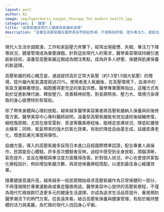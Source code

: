 ```yaml
---
layout: post
author: AI
image: img/hyperbaric_oxygen_therapy_for_modern_health.jpg
categories: [ '健康' ]
title: "高壓氧艙成現代人健康與美麗新選擇"
description: "溫養型高壓氧艙在醫學美容界掀起熱潮，不僅幫助紓壓、提升專注力，還能加速術後修復、延緩肌膚老化，成為現代忙碌族群追求身心平衡與生活品質的熱門方案。"
---
```

現代人生活步調緊湊，工作和家庭壓力夾擊下，經常出現疲憊、失眠、專注力下降等狀況，健康管理成為重要課題。針對這些現代人的需求，醫學美容領域持續引進創新技術，溫養型高壓氧艙近期成為關注焦點，成為許多人紓壓、保健與肌膚保養的新選擇。

高壓氧艙的核心概念是，通過提供高於正常大氣壓（約1.3至1.5個大氣壓）的環境，提升艙內氧氣濃度超過20%。使用者進入氧艙後，在高壓環境下，血液中的氧氣含量顯著增加，細胞獲得更充足的氧氣供應。醫學專業團隊指出，這種方式有助於促進新陳代謝、釋放壓力、改善精神狀態，對長期熬夜、壓力大、環境污染導致的身心疲憊特別有幫助。

除了帶來身體與心理的放鬆，越來越多醫學美容業者將高壓氧艙納入保養與術後修復方案。醫學美容中心專科醫師說明，溫養型高壓氧艙能有效加速術後組織修復，縮短復原期，尤其在接受雷射、音波等醫美療程後，能穩定皮膚狀況、降低紅腫發炎機率；同時，氧氣帶來的強大抗氧化效果，有助於降低自由基生成，延緩皮膚老化，增進肌膚光澤度與彈性。

設備方面，導入的高壓氧艙多採用日本進口且經國際標準認證，配合專業人員操作，民眾能安心體驗。許多首次體驗者反映，過程中感受到全身放鬆，頭腦清晰，氣色提升，並且在睡眠與專注度方面獲得改善。針對個人狀況，中心也會提供客製化療程設計，例如增加氧艙次數、與其他保養療程搭配，以達到最佳身心維護效果。

隨著健康意識升高，越來越多一般民眾開始尋求高壓氧艙作為日常保健的一部分，不再僅侷限於專業運動員或重症醫療用途。醫學美容中心提供的高壓氧療程，不僅為現代忙碌族群打造更多元的健康生活選擇，亦成為追求生活品質提升、重視預防醫學潮流下的熱門方案。從長遠來看，結合高壓氧保養與健康管理，有助於維持整體的活力與美麗，為忙碌的現代人找回身心平衡。